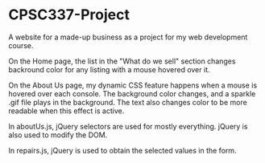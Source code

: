 # CPSC337-Project
A website for a made-up business as a project for my web development course.

On the Home page, the list in the "What do we sell" section changes backround color for any listing with a mouse hovered over it.

On the About Us page, my dynamic CSS feature happens when a mouse is hovered over each console. The background color changes, and a sparkle .gif file
plays in the background. The text also changes color to be more readable when this effect is active.

In aboutUs.js, jQuery selectors are used for mostly everything. jQuery is also used to modify the DOM.

In repairs.js, jQuery is used to obtain the selected values in the form.